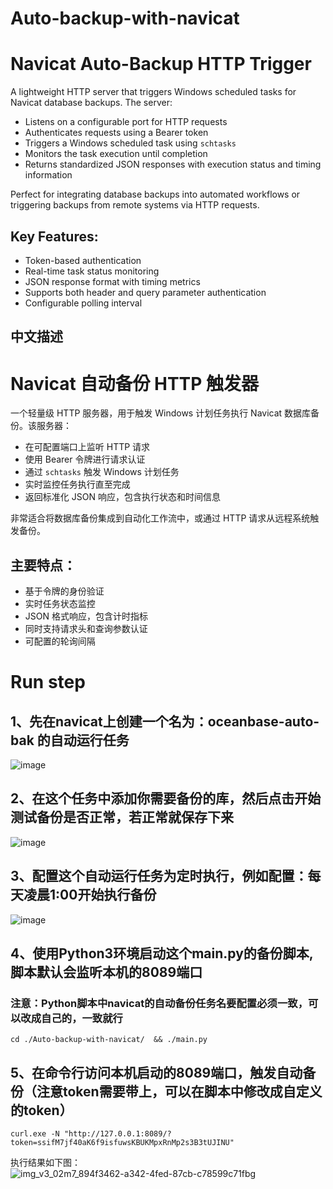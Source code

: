 # Auto-backup-with-navicat
# Navicat Auto-Backup HTTP Trigger

A lightweight HTTP server that triggers Windows scheduled tasks for Navicat database backups. The server:

- Listens on a configurable port for HTTP requests
- Authenticates requests using a Bearer token
- Triggers a Windows scheduled task using `schtasks`
- Monitors the task execution until completion
- Returns standardized JSON responses with execution status and timing information

Perfect for integrating database backups into automated workflows or triggering backups from remote systems via HTTP requests.

## Key Features:
- Token-based authentication
- Real-time task status monitoring
- JSON response format with timing metrics
- Supports both header and query parameter authentication
- Configurable polling interval

## 中文描述

# Navicat 自动备份 HTTP 触发器

一个轻量级 HTTP 服务器，用于触发 Windows 计划任务执行 Navicat 数据库备份。该服务器：

- 在可配置端口上监听 HTTP 请求
- 使用 Bearer 令牌进行请求认证
- 通过 `schtasks` 触发 Windows 计划任务
- 实时监控任务执行直至完成
- 返回标准化 JSON 响应，包含执行状态和时间信息

非常适合将数据库备份集成到自动化工作流中，或通过 HTTP 请求从远程系统触发备份。

## 主要特点：
- 基于令牌的身份验证
- 实时任务状态监控
- JSON 格式响应，包含计时指标
- 同时支持请求头和查询参数认证
- 可配置的轮询间隔 


# Run step
## 1、先在navicat上创建一个名为：oceanbase-auto-bak 的自动运行任务
![image](https://github.com/user-attachments/assets/f59295d5-0e6e-43b0-9553-2ffe0fe1a304)

## 2、在这个任务中添加你需要备份的库，然后点击开始测试备份是否正常，若正常就保存下来
![image](https://github.com/user-attachments/assets/2bfffe9b-e9ee-42bd-ab87-8c163dea3bde)

## 3、配置这个自动运行任务为定时执行，例如配置：每天凌晨1:00开始执行备份
![image](https://github.com/user-attachments/assets/c74cfcee-aa22-432c-8422-aacc270f31da)

## 4、使用Python3环境启动这个main.py的备份脚本,脚本默认会监听本机的8089端口
### 注意：Python脚本中navicat的自动备份任务名要配置必须一致，可以改成自己的，一致就行
`cd ./Auto-backup-with-navicat/  && ./main.py`

## 5、在命令行访问本机启动的8089端口，触发自动备份（注意token需要带上，可以在脚本中修改成自定义的token）
`curl.exe -N "http://127.0.0.1:8089/?token=ssifM7jf40aK6f9isfuwsKBUKMpxRnMp2s3B3tUJINU"`

执行结果如下图：
![img_v3_02m7_894f3462-a342-4fed-87cb-c78599c71fbg](https://github.com/user-attachments/assets/4242aba4-f545-4a01-82fd-081a66a01d58)
